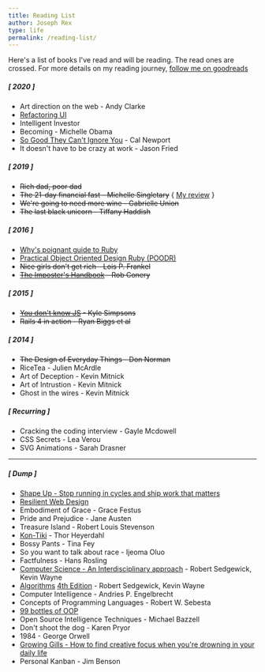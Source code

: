 ```yaml
---
title: Reading List
author: Joseph Rex
type: life
permalink: /reading-list/
---
```

Here's a list of books I've read and will be reading. The read ones are crossed.
For more details on my reading journey, [follow me on goodreads][15]

##### [ 2020 ]
- Art direction on the web - Andy Clarke
- [Refactoring UI][19]
- Intelligent Investor
- Becoming - Michelle Obama
- [So Good They Can't Ignore You][3] - Cal Newport
- It doesn't have to be crazy at work - Jason Fried

##### [ 2019 ]
- <del>Rich dad, poor dad</del>
- <del>The 21-day financial fast - Michelle Singletary</del> { [My review][16] }
- <del>We're going to need more wine - Gabrielle Union</del>
- <del>The last black unicorn - Tiffany Haddish</del>

##### [ 2016 ]
- [Why's poignant guide to Ruby][1]
- [Practical Object Oriented Design Ruby (POODR)][2]
- <del>Nice girls don't get rich - Lois P. Frankel</del>
- <del>[The Imposter's Handbook][6] - Rob Conery</del>

##### [ 2015 ]
- <del>[You don't know JS][5] - Kyle Simpsons</del>
- <del>Rails 4 in action - Ryan Biggs et al</del>

##### [ 2014 ]
- <del>The Design of Everyday Things - Don Norman</del>
- RiceTea - Julien McArdle
- Art of Deception - Kevin Mitnick
- Art of Intrustion - Kevin Mitnick
- Ghost in the wires - Kevin Mitnick

##### [ Recurring ]
- Cracking the coding interview - Gayle Mcdowell
- CSS Secrets - Lea Verou
- SVG Animations - Sarah Drasner

<hr>

##### [ Dump ]
- [Shape Up - Stop running in cycles and ship work that matters][17]
- [Resilient Web Design][18]
- Embodiment of Grace - Grace Festus
- Pride and Prejudice - Jane Austen
- Treasure Island - Robert Louis Stevenson
- [Kon-Tiki][7] - Thor Heyerdahl
- Bossy Pants - Tina Fey
- So you want to talk about race - Ijeoma Oluo
- Factfulness - Hans Rosling
- [Computer Science - An Interdisciplinary approach][10] - Robert Sedgewick, Kevin Wayne
- [Algorithms][11] [4th Edition][12] - Robert Sedgewick, Kevin Wayne
- Computer Intelligence - Andries P. Engelbrecht
- Concepts of Programming Languages - Robert W. Sebesta
- [99 bottles of OOP][14]
- Open Source Intelligence Techniques - Michael Bazzell
- Don't shoot the dog - Karen Pryor
- 1984 - George Orwell
- [Growing Gills - How to find creative focus when you're drowning in your daily life][13]
- Personal Kanban - Jim Benson


[1]:http://mislav.uniqpath.com/poignant-guide/
[2]:http://www.poodr.com
[3]:https://www.amazon.com/Good-They-Cant-Ignore-You/dp/1455509124
[5]:https://github.com/getify/You-Dont-Know-JS
[6]:https://bigmachine.io/products/the-imposters-handbook/
[7]:https://www.amazon.com/Kon-Tiki-Across-Pacific-Thor-Heyerdahl/dp/0671726528
[10]:https://www.amazon.com/gp/product/0134076427/
[11]:https://www.amazon.com/gp/product/032157351X/
[12]:http://algs4.cs.princeton.edu/home/
[13]:https://www.amazon.com/dp/B07284HSHQ/
[14]:https://www.sandimetz.com/99bottles
[15]:https://www.goodreads.com/user/show/22575742-joseph-rex
[16]:https://www.goodreads.com/review/show/2801800510
[17]:https://basecamp.com/shapeup
[18]:https://resilientwebdesign.com/introduction/
[19]:https://refactoringui.com/
